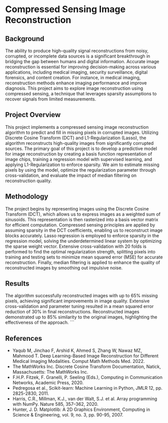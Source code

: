 # Compressed Sensing Image Reconstruction

## Background
The ability to produce high-quality signal reconstructions from noisy, corrupted, or incomplete data sources is a significant breakthrough in bridging the gap between humans and digital information. Accurate image reconstruction is essential for improving decision-making across various applications, including medical imaging, security surveillance, digital forensics, and content creation. For instance, in medical imaging, reconstruction methods enhance imaging performance and improve diagnosis. This project aims to explore image reconstruction using compressed sensing, a technique that leverages sparsity assumptions to recover signals from limited measurements.

## Project Overview
This project implements a compressed sensing image reconstruction algorithm to predict and fill in missing pixels in corrupted images. Utilizing Discrete Cosine Transform (DCT) and L1-Regularization (Lasso), the algorithm reconstructs high-quality images from significantly corrupted sources. The primary goal of this project is to develop a predictive model for image reconstruction by creating a basis function representation of image chips, training a regression model with supervised learning, and applying L1-Regularization to enforce sparsity. We aim to estimate missing pixels by using the model, optimize the regularization parameter through cross-validation, and evaluate the impact of median filtering on reconstruction quality.

## Methodology
The project begins by representing images using the Discrete Cosine Transform (DCT), which allows us to express images as a weighted sum of sinusoids. This representation is then rasterized into a basis vector matrix for efficient computation. Compressed sensing principles are applied by assuming sparsity in the DCT coefficients, enabling us to reconstruct image blocks accurately. Lasso regression is employed to enforce sparsity in the regression model, solving the underdetermined linear system by optimizing the sparse weight vector. Extensive cross-validation with 20 folds is performed to find the optimal regularization strength, splitting pixels into training and testing sets to minimize mean squared error (MSE) for accurate reconstruction. Finally, median filtering is applied to enhance the quality of reconstructed images by smoothing out impulsive noise.

## Results
The algorithm successfully reconstructed images with up to 65% missing pixels, achieving significant improvements in image quality. Extensive cross-validation and parameter tuning resulted in a mean squared error reduction of 30% in final reconstructions. Reconstructed images demonstrated up to 85% similarity to the original images, highlighting the effectiveness of the approach.
    ```

## References
- Yaqub M, Jinchao F, Arshid K, Ahmed S, Zhang W, Nawaz MZ, Mahmood T. Deep Learning-Based Image Reconstruction for Different Medical Imaging Modalities. Comput Math Methods Med. 2022.
- The MathWorks Inc. Discrete Cosine Transform Documentation, Natick, Massachusetts: The MathWorks Inc.
- F.H.P. Fitzek, F. Granelli, P. Seeling (Eds.), Computing in Communication Networks, Academic Press, 2020.
- Pedregosa et al., Scikit-learn: Machine Learning in Python, JMLR 12, pp. 2825-2830, 2011.
- Harris, C.R., Millman, K.J., van der Walt, S.J. et al. Array programming with NumPy. Nature 585, 357–362, 2020.
- Hunter, J. D. Matplotlib: A 2D Graphics Environment, Computing in Science & Engineering, vol. 9, no. 3, pp. 90-95, 2007.
